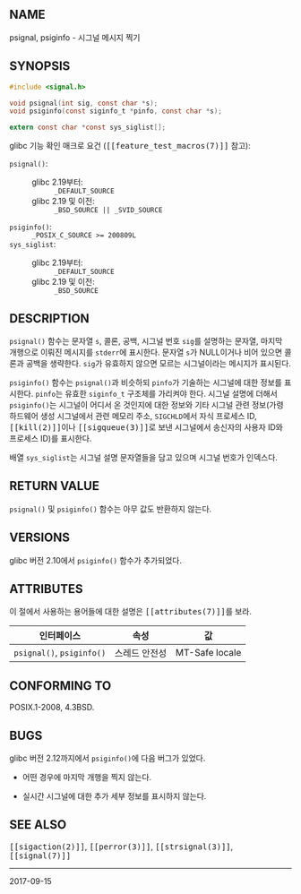 ## NAME

psignal, psiginfo - 시그널 메시지 찍기

## SYNOPSIS

```c
#include <signal.h>

void psignal(int sig, const char *s);
void psiginfo(const siginfo_t *pinfo, const char *s);

extern const char *const sys_siglist[];
```

glibc 기능 확인 매크로 요건 (<tt>[[feature_test_macros(7)]]</tt> 참고):

<dl>
<dt><code>psignal()</code>:</dt>
<dd>
 <dl>
 <dt>glibc 2.19부터:</dt>
 <dd><code>_DEFAULT_SOURCE</code></dd>
 <dt>glibc 2.19 및 이전:</dt>
 <dd><code>_BSD_SOURCE || _SVID_SOURCE</code></dd>
 </dl>
</dd>
<dt><code>psiginfo()</code>:</dt>
<dd><code>_POSIX_C_SOURCE >= 200809L</code></dd>
<dt><code>sys_siglist</code>:</dt>
<dd>
 <dl>
 <dt>glibc 2.19부터:</dt>
 <dd><code>_DEFAULT_SOURCE</code></dd>
 <dt>glibc 2.19 및 이전:</dt>
 <dd><code>_BSD_SOURCE</code></dd>
 </dl>
</dd>
</dl>

## DESCRIPTION

`psignal()` 함수는 문자열 `s`, 콜론, 공백, 시그널 번호 `sig`를 설명하는 문자열, 마지막 개행으로 이뤄진 메시지를 `stderr`에 표시한다. 문자열 `s`가 NULL이거나 비어 있으면 콜론과 공백을 생략한다. `sig`가 유효하지 않으면 모르는 시그널이라는 메시지가 표시된다.

`psiginfo()` 함수는 `psignal()`과 비슷하되 `pinfo`가 기술하는 시그널에 대한 정보를 표시한다. `pinfo`는 유효한 `siginfo_t` 구조체를 가리켜야 한다. 시그널 설명에 더해서 `psiginfo()`는 시그널이 어디서 온 것인지에 대한 정보와 기타 시그널 관련 정보(가령 하드웨어 생성 시그널에서 관련 메모리 주소, `SIGCHLD`에서 자식 프로세스 ID, <tt>[[kill(2)]]</tt>이나 <tt>[[sigqueue(3)]]</tt>로 보낸 시그널에서 송신자의 사용자 ID와 프로세스 ID)를 표시한다.

배열 `sys_siglist`는 시그널 설명 문자열들을 담고 있으며 시그널 번호가 인덱스다.

## RETURN VALUE

`psignal()` 및 `psiginfo()` 함수는 아무 값도 반환하지 않는다.

## VERSIONS

glibc 버전 2.10에서 `psiginfo()` 함수가 추가되었다.

## ATTRIBUTES

이 절에서 사용하는 용어들에 대한 설명은 <tt>[[attributes(7)]]</tt>를 보라.

| 인터페이스 | 속성 | 값 |
| --- | --- | --- |
| `psignal()`, `psiginfo()` | 스레드 안전성 | MT-Safe locale |

## CONFORMING TO

POSIX.1-2008, 4.3BSD.

## BUGS

glibc 버전 2.12까지에서 `psiginfo()`에 다음 버그가 있었다.

* 어떤 경우에 마지막 개행을 찍지 않는다.

* 실시간 시그널에 대한 추가 세부 정보를 표시하지 않는다.

## SEE ALSO

<tt>[[sigaction(2)]]</tt>, <tt>[[perror(3)]]</tt>, <tt>[[strsignal(3)]]</tt>, <tt>[[signal(7)]]</tt>

----

2017-09-15
